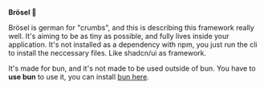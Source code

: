 **Brösel  🍞**

Brösel is german for "crumbs", and this is describing this framework really well. It's aiming to be as tiny as possible, and fully lives inside your application. It's not installed as a dependency with npm, you just run the cli to install the neccessary files. Like shadcn/ui as framework.

It's made for bun, and it's not made to be used outside of bun. You have to **use bun** to use it, you can install [bun here](https://bun.sh).
